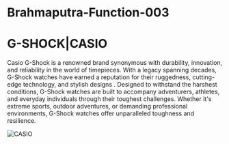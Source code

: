 # Brahmaputra-Function-003
# G-SHOCK|CASIO
Casio G-Shock is a renowned brand synonymous with durability, innovation, and reliability in the world of timepieces. With a legacy spanning decades, G-Shock watches have earned a reputation for their ruggedness, cutting-edge technology, and stylish designs . Designed to withstand the harshest conditions, G-Shock watches are built to accompany adventurers, athletes, and everyday individuals through their toughest challenges. Whether it's extreme sports, outdoor adventures, or demanding professional environments, G-Shock watches offer unparalleled toughness and resilience.

![CASIO](https://github.com/vibhor121/Brahmaputra-Function-003/assets/154576489/a75205f8-361a-432a-ae56-2eb9f1c8358e)
